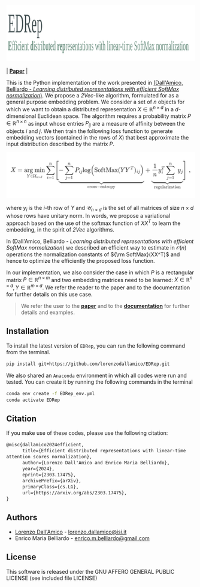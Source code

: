<!-- <font size="7"><span style = "color:#4a5759">EDRep</span></font><br /> 
<font size="5"><span style = "color:#6b9080"> <b>E</b>fficient <b>d</b>istributed <b>rep</b>resentations with linear-time SoftMax normalization</span></font><br /> -->

<img src="img/logo.png" alt="logo" style="height:150px;" />


<!-- | **[Documentation]()** | **[Paper](https://openreview.net/pdf?id=9M4NKMZOPu)** | -->

| **[Paper](https://openreview.net/pdf?id=9M4NKMZOPu)** |


This is the Python implementation of the work presented in [(Dall'Amico, Belliardo - *Learning distributed representations with efficient SoftMax normalization*)](https://openreview.net/pdf?id=9M4NKMZOPu). We propose a *2Vec*-like algorithm, formulated for as a general purpose embedding problem. We consider a set of $n$ objects for which we want to obtain a distributed representation $X \in \mathbb{R}^{n\times d}$ in a $d$-dimensional Euclidean space. The algorithm requires a probability matrix $P \in \mathbb{R}^{n\times n}$ as input whose entries $P_{ij}$ are a measure of affinity between the objects $i$ and $j$. We then train the following loss function to generate embedding vectors (contained in the rows of $X$) that best approximate the input distribution described by the matrix $P$.

![Alt text](img/eq.png)

where $y_i$ is the $i$-th row of $Y$ and $\mathcal{U}_{n \times d}$ is the set of all matrices of size $n\times d$ whose rows have unitary norm. In words, we propose a variational approach based on the use of the softmax function of $XX^T$ to learn the embedding, in the spirit of *2Vec* algorithms. 

In (Dall'Amico, Belliardo - *Learning distributed representations with efficient SoftMax normalization*) we described an efficient way to estimate in $\mathcal{O}(n)$ operations the normalization constants of ${\rm SoftMax}(XX^T)$ and hence to optimize the efficiently the proposed loss function.

In our implementation, we also consider the case in which $P$ is a rectangular matrix $P\in \mathbb{R}^{n\times m}$ and two embedding matrices need to be learned: $X \in \mathbb{R}^{n\times d}, Y \in \mathbb{R}^{m\times d}$. We refer the reader to the paper and to the documentation for further details on this use case.

> We refer the user to the [**paper**](https://openreview.net/pdf?id=9M4NKMZOPu) and to the [**documentation**]() for further details and examples.


## Installation

To install the latest version of `EDRep`, you can run the following command from the terminal.

```bash
pip install git+https://github.com/lorenzodallamico/EDRep.git
```

We also shared an `Anaconda` environment in which all codes were run and tested. You can create it by running the following commands in the terminal

```bash
conda env create -f EDRep_env.yml
conda activate EDRep
```

## Citation

If you make use of these codes, please use the following citation:


```
@misc{dallamico2024efficient,
      title={Efficient distributed representations with linear-time attention scores normalization}, 
      author={Lorenzo Dall'Amico and Enrico Maria Belliardo},
      year={2024},
      eprint={2303.17475},
      archivePrefix={arXiv},
      primaryClass={cs.LG},
      url={https://arxiv.org/abs/2303.17475}, 
}
```

## Authors

* [Lorenzo Dall'Amico](https://lorenzodallamico.github.io/) - lorenzo.dallamico@isi.it
* Enrico Maria Belliardo - enrico.m.belliardo@gmail.com

## License
This software is released under the GNU AFFERO GENERAL PUBLIC LICENSE (see included file LICENSE)
